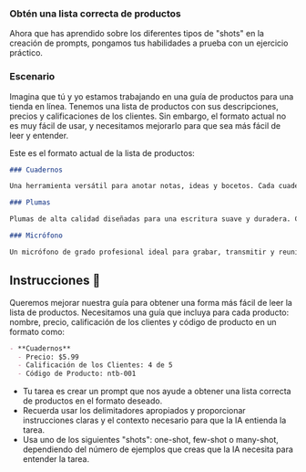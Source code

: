 ### Obtén una lista correcta de productos

Ahora que has aprendido sobre los diferentes tipos de "shots" en la creación de prompts, pongamos tus habilidades a prueba con un ejercicio práctico.

### Escenario
Imagina que tú y yo estamos trabajando en una guía de productos para una tienda en línea. Tenemos una lista de productos con sus descripciones, precios y calificaciones de los clientes. Sin embargo, el formato actual no es muy fácil de usar, y necesitamos mejorarlo para que sea más fácil de leer y entender.

Este es el formato actual de la lista de productos:

```markdown
### Cuadernos

Una herramienta versátil para anotar notas, ideas y bocetos. Cada cuaderno cuesta $5.99. 4 de cada 5 clientes piensan que los cuadernos son una gran opción para su negocio. Código de producto: ntb-001.

### Plumas

Plumas de alta calidad diseñadas para una escritura suave y duradera. Cada pluma cuesta $1.99. 5 de cada 5 clientes recomiendan estas plumas por su fiabilidad y comodidad. Código de producto: pen-002.

### Micrófono

Un micrófono de grado profesional ideal para grabar, transmitir y reuniones en línea. Cada micrófono cuesta $49.99. 4.5 de cada 5 clientes elogian el micrófono por su calidad de sonido clara y facilidad de uso. Código de producto: mic-003.
```

## Instrucciones 📌
Queremos mejorar nuestra guía para obtener una forma más fácil de leer la lista de productos. Necesitamos una guía que incluya para cada producto: nombre, precio, calificación de los clientes y código de producto en un formato como:

```markdown
- **Cuadernos**
  - Precio: $5.99
  - Calificación de los Clientes: 4 de 5
  - Código de Producto: ntb-001
```

- Tu tarea es crear un prompt que nos ayude a obtener una lista correcta de productos en el formato deseado. 
- Recuerda usar los delimitadores apropiados y proporcionar instrucciones claras y el contexto necesario para que la IA entienda la tarea. 
- Usa uno de los siguientes "shots": one-shot, few-shot o many-shot, dependiendo del número de ejemplos que creas que la IA necesita para entender la tarea.